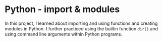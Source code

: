 # Python - import & modules
In this project, I learned about importing and using functions and creating modules in Python. I further practiced using the builtin function `dir()` and using command line arguments within Python programs.
